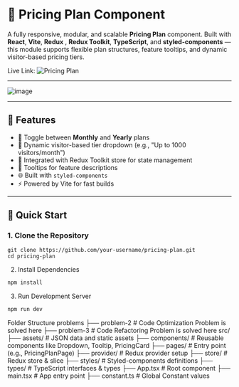 # 💸 Pricing Plan Component

A fully responsive, modular, and scalable **Pricing Plan** component. Built with **React**, **Vite**, **Redux** , **Redux Toolkit**, **TypeScript**, and **styled-components** — this module supports flexible plan structures, feature tooltips, and dynamic visitor-based pricing tiers.

Live Link: ![Pricing Plan](https://pricing-planing.netlify.app/)

---

![image](https://github.com/user-attachments/assets/6ff5b486-5c4a-46e8-ba24-7428be2d4a89)

---
## 🧩 Features

- 🎯 Toggle between **Monthly** and **Yearly** plans
- 👥 Dynamic visitor-based tier dropdown (e.g., "Up to 1000 visitors/month")
- 🧠 Integrated with Redux Toolkit store for state management
- 📝 Tooltips for feature descriptions
- 🌐 Built with `styled-components`
- ⚡ Powered by Vite for fast builds

---

## 🚀 Quick Start

### 1. Clone the Repository
  
    git clone https://github.com/your-username/pricing-plan.git
    cd pricing-plan
2. Install Dependencies
```bash
npm install
```
3. Run Development Server
 ```bash
npm run dev 
```
Folder Structure
    problems
    ├── problem-2      # Code Optimization Problem is solved here
    ├── problem-3      # Code Refactoring Problem is solved here
    src/
    ├── assets/        # JSON data and static assets
    ├── components/    # Reusable components like Dropdown, Tooltip, PricingCard
    ├── pages/         # Entry point (e.g., PricingPlanPage)
    ├── provider/      # Redux provider setup
    ├── store/         # Redux store & slice
    ├── styles/        # Styled-components definitions
    ├── types/         # TypeScript interfaces & types
    ├── App.tsx        # Root component
    ├── main.tsx       # App entry point
    ├── constant.ts    # Global Constant values
